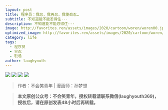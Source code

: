 ```yaml
---
layout: post
title: 程序员：我忍，我再忍，我使劲忍…
subtitle: 不知道能不能忍得住···
description: 不知道能不能忍得住···
image: http://favorites.ren/assets/images/2020/cartoon/woren/woren00.jpg
optimized_image: http://favorites.ren/assets/images/2020/cartoon/woren/woren00.jpg
category: life
tags:
  - 程序员
  - 容忍
  - 职场
author: laughyouth
---
```


![](http://favorites.ren/assets/images/2020/cartoon/woren/woren01.jpg)
![](http://favorites.ren/assets/images/2020/cartoon/woren/woren02.jpg)
![](http://favorites.ren/assets/images/2020/cartoon/woren/woren03.jpg)
![](http://favorites.ren/assets/images/2020/cartoon/woren/woren04.jpg)


>作者：不会笑青年 | 漫画师：孙梦想

>**本文原创公众号：不会笑青年，授权转载请联系微信(laughyouth369)，授权后，请在原创发表48小时后再转载。**



